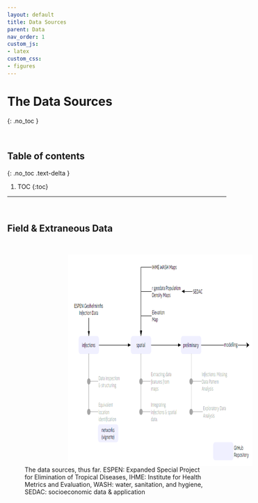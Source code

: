```yaml
---
layout: default
title: Data Sources
parent: Data
nav_order: 1
custom_js:
- latex 
custom_css:
- figures
---
```


# The Data Sources
{: .no_toc }

<br>

## Table of contents
{: .no_toc .text-delta }

1. TOC 
{:toc}

---

<br>

## Field & Extraneous Data

<br>

<figure>
<img src="/assets/images/data.png" style="margin-left: 100px; vertical-align: middle; width: 745px; height: 485px">
<figcaption>The data sources, thus far.  ESPEN: Expanded Special Project for Elimination of Tropical 
Diseases, IHME:  Institute for Health Metrics and Evaluation, WASH: water, sanitation, and hygiene, SEDAC: socioeconomic 
data & application</figcaption>
</figure>

<br>
<br>
<br>
<br>
